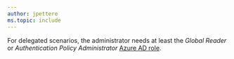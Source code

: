 ```yaml
---
author: jpettere
ms.topic: include
---
```


For delegated scenarios, the administrator needs at least the *Global Reader* or *Authentication Policy Administrator* [Azure AD role](/azure/active-directory/roles/permissions-reference?toc=%2Fgraph%2Ftoc.json).